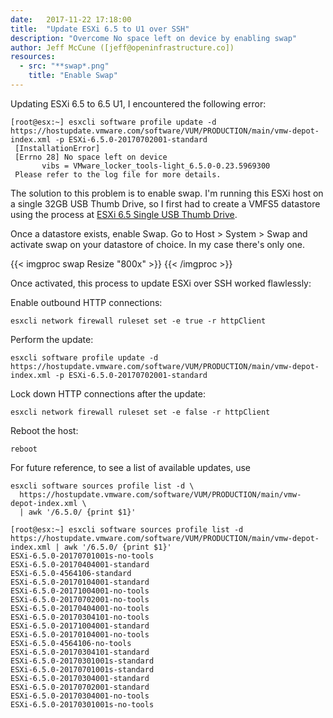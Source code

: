 ```yaml
---
date:   2017-11-22 17:18:00
title:  "Update ESXi 6.5 to U1 over SSH"
description: "Overcome No space left on device by enabling swap"
author: Jeff McCune ([jeff@openinfrastructure.co])
resources:
  - src: "**swap*.png"
    title: "Enable Swap"
---
```


Updating ESXi 6.5 to 6.5 U1, I encountered the following error:

```
[root@esx:~] esxcli software profile update -d https://hostupdate.vmware.com/software/VUM/PRODUCTION/main/vmw-depot-index.xml -p ESXi-6.5.0-20170702001-standard
 [InstallationError]
 [Errno 28] No space left on device
       vibs = VMware_locker_tools-light_6.5.0-0.23.5969300
 Please refer to the log file for more details.
```

The solution to this problem is to enable swap.  I'm running this ESXi host on
a single 32GB USB Thumb Drive, so I first had to create a VMFS5 datastore using
the process at [ESXi 6.5 Single USB Thumb
Drive](/news/esxi-single-usb-boot-plus-datastore/).

Once a datastore exists, enable Swap.  Go to Host > System > Swap and activate
swap on your datastore of choice.  In my case there's only one.

{{< imgproc swap Resize "800x" >}}
{{< /imgproc >}}

Once activated, this process to update ESXi over SSH worked flawlessly:

Enable outbound HTTP connections:

    esxcli network firewall ruleset set -e true -r httpClient

Perform the update:

    esxcli software profile update -d https://hostupdate.vmware.com/software/VUM/PRODUCTION/main/vmw-depot-index.xml -p ESXi-6.5.0-20170702001-standard

Lock down HTTP connections after the update:

    esxcli network firewall ruleset set -e false -r httpClient

Reboot the host:

    reboot

For future reference, to see a list of available updates, use

    esxcli software sources profile list -d \
      https://hostupdate.vmware.com/software/VUM/PRODUCTION/main/vmw-depot-index.xml \
      | awk '/6.5.0/ {print $1}'

```
[root@esx:~] esxcli software sources profile list -d https://hostupdate.vmware.com/software/VUM/PRODUCTION/main/vmw-depot-index.xml | awk '/6.5.0/ {print $1}'
ESXi-6.5.0-20170701001s-no-tools
ESXi-6.5.0-20170404001-standard
ESXi-6.5.0-4564106-standard
ESXi-6.5.0-20170104001-standard
ESXi-6.5.0-20171004001-no-tools
ESXi-6.5.0-20170702001-no-tools
ESXi-6.5.0-20170404001-no-tools
ESXi-6.5.0-20170304101-no-tools
ESXi-6.5.0-20171004001-standard
ESXi-6.5.0-20170104001-no-tools
ESXi-6.5.0-4564106-no-tools
ESXi-6.5.0-20170304101-standard
ESXi-6.5.0-20170301001s-standard
ESXi-6.5.0-20170701001s-standard
ESXi-6.5.0-20170304001-standard
ESXi-6.5.0-20170702001-standard
ESXi-6.5.0-20170304001-no-tools
ESXi-6.5.0-20170301001s-no-tools
```

